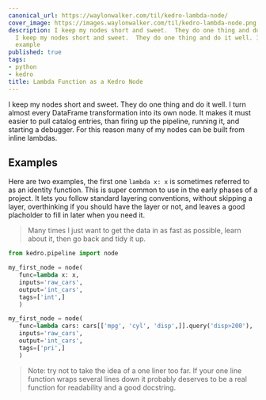 ```yaml
---
canonical_url: https://waylonwalker.com/til/kedro-lambda-node/
cover_image: https://images.waylonwalker.com/til/kedro-lambda-node.png
description: I keep my nodes short and sweet.  They do one thing and do it well. I
  I keep my nodes short and sweet.  They do one thing and do it well. I Here are two
  example
published: true
tags:
- python
- kedro
title: Lambda Function as a Kedro Node
---
```


I keep my nodes short and sweet.  They do one thing and do it well. I turn almost every DataFrame transformation into its own node.  It makes it must easier to pull catalog entries, than firing up the pipeline, running it, and starting a debugger.  For this reason many of my nodes can be built from inline lambdas.

## Examples

Here are two examples, the first one `lambda x: x` is sometimes referred to as an identity function.  This is super common to use in the early phases of a project.  It lets you follow standard layering conventions, without skipping a layer, overthinking if you should have the layer or not, and leaves a good placholder to fill in later when you need it.

> Many times I just want to get the data in as fast as possible, learn
> about it, then go back and tidy it up.

``` python
from kedro.pipeline import node

my_first_node = node(
   func=lambda x: x,
   inputs='raw_cars',
   output='int_cars',
   tags=['int',]
   )

my_first_node = node(
   func=lambda cars: cars[['mpg', 'cyl', 'disp',]].query('disp>200'),
   inputs='raw_cars',
   output='int_cars',
   tags=['pri',]
   )
```

> Note: try not to take the idea of a one liner too far.  If your
> one line function wraps several lines down it probably deserves to be
> a real function for readability and a good docstring.